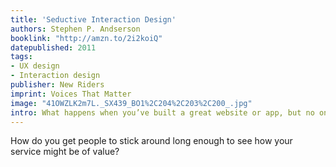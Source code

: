 ```yaml
---
title: 'Seductive Interaction Design'
authors: Stephen P. Andserson
booklink: "http://amzn.to/2i2koiQ"
datepublished: 2011
tags:
- UX design
- Interaction design
publisher: New Riders
imprint: Voices That Matter
image: "41OWZLK2m7L._SX439_BO1%2C204%2C203%2C200_.jpg"
intro: What happens when you’ve built a great website or app, but no one seems to care?
---
```


 How do you get people to stick around long enough to see how your service might be of value?